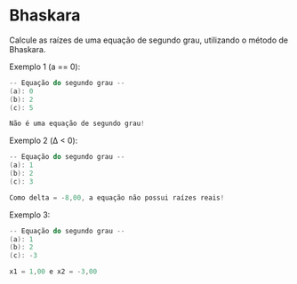 # Bhaskara

Calcule as raízes de uma equação de segundo grau, utilizando o método de Bhaskara. 

Exemplo 1 (a == 0):
```cs
-- Equação do segundo grau --
(a): 0
(b): 2
(c): 5

Não é uma equação de segundo grau!
```
Exemplo 2 (Δ < 0):
```cs
-- Equação do segundo grau --
(a): 1
(b): 2
(c): 3

Como delta = -8,00, a equação não possui raízes reais!
```
Exemplo 3:
```cs
-- Equação do segundo grau --
(a): 1
(b): 2
(c): -3

x1 = 1,00 e x2 = -3,00
```

